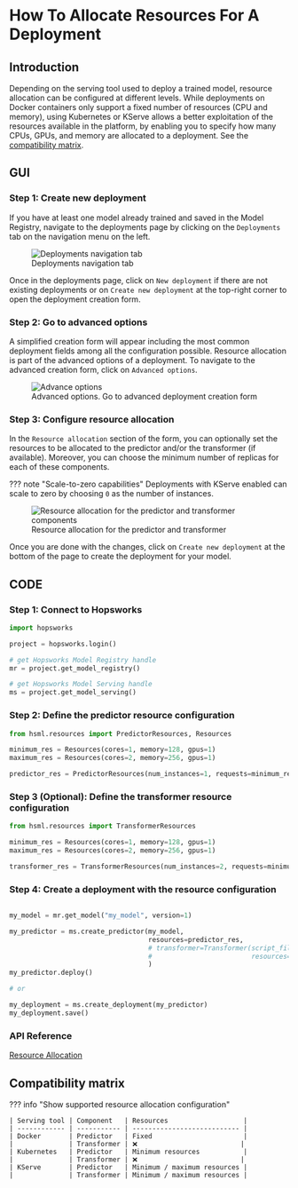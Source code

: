 # How To Allocate Resources For A Deployment

## Introduction

Depending on the serving tool used to deploy a trained model, resource allocation can be configured at different levels. While deployments on Docker containers only support a fixed number of resources (CPU and memory), using Kubernetes or KServe allows a better exploitation of the resources available in the platform, by enabling you to specify how many CPUs, GPUs, and memory are allocated to a deployment. See the [compatibility matrix](#compatibility-matrix).

## GUI

### Step 1: Create new deployment

If you have at least one model already trained and saved in the Model Registry, navigate to the deployments page by clicking on the `Deployments` tab on the navigation menu on the left.

<p align="center">
  <figure>
    <img src="../../../../assets/images/guides/mlops/serving/deployments_tab_sidebar.png" alt="Deployments navigation tab">
    <figcaption>Deployments navigation tab</figcaption>
  </figure>
</p>

Once in the deployments page, click on `New deployment` if there are not existing deployments or on `Create new deployment` at the top-right corner to open the deployment creation form.

### Step 2: Go to advanced options

A simplified creation form will appear including the most common deployment fields among all the configuration possible. Resource allocation is part of the advanced options of a deployment. To navigate to the advanced creation form, click on `Advanced options`.

<p align="center">
  <figure>
    <img  style="max-width: 85%; margin: 0 auto" src="../../../../assets/images/guides/mlops/serving/deployment_simple_form_adv_options.png" alt="Advance options">
    <figcaption>Advanced options. Go to advanced deployment creation form</figcaption>
  </figure>
</p>

### Step 3: Configure resource allocation

In the `Resource allocation` section of the form, you can optionally set the resources to be allocated to the predictor and/or the transformer (if available). Moreover, you can choose the minimum number of replicas for each of these components. 

??? note "Scale-to-zero capabilities"
    Deployments with KServe enabled can scale to zero by choosing `0` as the number of instances.

<p align="center">
  <figure>
    <img src="../../../../assets/images/guides/mlops/serving/deployment_adv_form_res.png" alt="Resource allocation for the predictor and transformer components">
    <figcaption>Resource allocation for the predictor and transformer</figcaption>
  </figure>
</p>

Once you are done with the changes, click on `Create new deployment` at the bottom of the page to create the deployment for your model.

## CODE

### Step 1: Connect to Hopsworks

```python
import hopsworks

project = hopsworks.login()

# get Hopsworks Model Registry handle
mr = project.get_model_registry()

# get Hopsworks Model Serving handle
ms = project.get_model_serving()
```

### Step 2: Define the predictor resource configuration

```python
from hsml.resources import PredictorResources, Resources

minimum_res = Resources(cores=1, memory=128, gpus=1)
maximum_res = Resources(cores=2, memory=256, gpus=1)

predictor_res = PredictorResources(num_instances=1, requests=minimum_res, limits=maximum_res)
```

### Step 3 (Optional): Define the transformer resource configuration

```python
from hsml.resources import TransformerResources

minimum_res = Resources(cores=1, memory=128, gpus=1)
maximum_res = Resources(cores=2, memory=256, gpus=1)

transformer_res = TransformerResources(num_instances=2, requests=minimum_res, limits=maximum_res)
```

### Step 4: Create a deployment with the resource configuration

```python

my_model = mr.get_model("my_model", version=1)

my_predictor = ms.create_predictor(my_model,
                                   resources=predictor_res,
                                   # transformer=Transformer(script_file,
                                   #                         resources=transformer_res)
                                   )
my_predictor.deploy()

# or

my_deployment = ms.create_deployment(my_predictor)
my_deployment.save()
```

### API Reference

[Resource Allocation](https://docs.hopsworks.ai/hopsworks-api/dev/generated/api/resources/)

## Compatibility matrix

??? info "Show supported resource allocation configuration"

    | Serving tool | Component   | Resources                   |
    | ------------ | ----------- | --------------------------- |
    | Docker       | Predictor   | Fixed                       |
    |              | Transformer | ❌                          |
    | Kubernetes   | Predictor   | Minimum resources           |
    |              | Transformer | ❌                          |
    | KServe       | Predictor   | Minimum / maximum resources |
    |              | Transformer | Minimum / maximum resources |